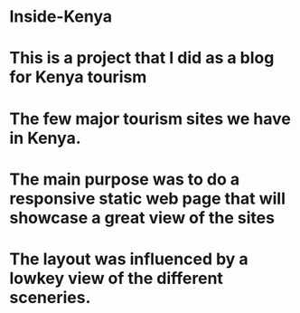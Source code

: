 # Inside-Kenya
# This is a project that  I did as a blog for Kenya tourism
# The few major tourism sites we have in Kenya.
# The main purpose was to do a responsive static web page that will showcase a great view of the sites 
# The layout was influenced by a lowkey view of the different sceneries.
#  
#
#
#
#
